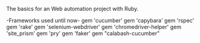 The basics for an Web automation project with Ruby. 

-Frameworks used until now-
gem 'cucumber'
gem 'capybara'
gem 'rspec'
gem 'rake'
gem 'selenium-webdriver'
gem 'chromedriver-helper'
gem 'site_prism'
gem 'pry'
gem 'faker'
gem "calabash-cucumber"
